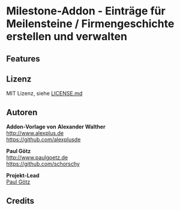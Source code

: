 # Milestone-Addon - Einträge für Meilensteine / Firmengeschichte erstellen und verwalten

## Features

## Lizenz

MIT Lizenz, siehe [LICENSE.md](https://github.com/alexplusde/testimonial/blob/master/LICENSE.md)  

## Autoren

**Addon-Vorlage von**
**Alexander Walther**  
http://www.alexplus.de  
https://github.com/alexplusde  

**Paul Götz**  
http://www.paulgoetz.de  
https://github.com/schorschy  

**Projekt-Lead**  
[Paul Götz](https://github.com/schorschy)

## Credits
